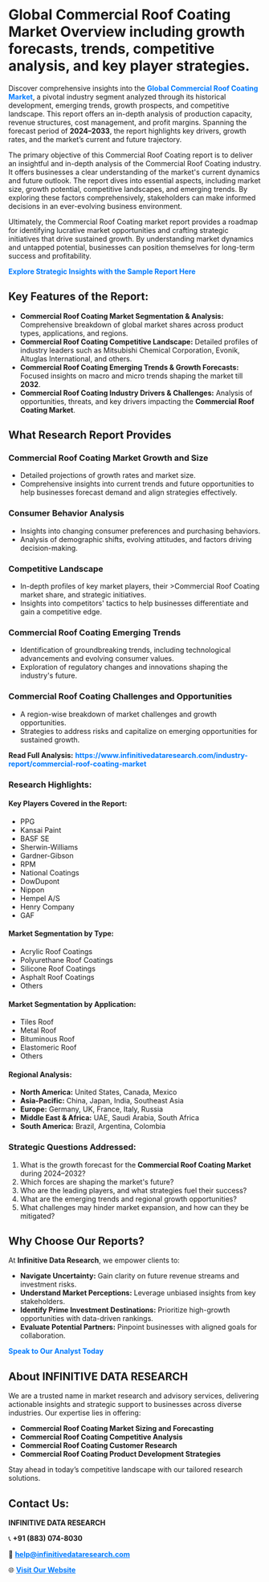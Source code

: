 <h1>Global Commercial Roof Coating Market Overview including growth forecasts, trends, competitive analysis, and key player strategies.</h1>
<p>
Discover comprehensive insights into the 
<a href="https://www.infinitivedataresearch.com/industry-report/commercial-roof-coating-market" rel="dofollow" style="color: #007BFF; text-decoration: none;"><strong>Global Commercial Roof Coating Market</strong></a>, a pivotal industry segment analyzed through its historical development, emerging trends, growth prospects, and competitive landscape. This report offers an in-depth analysis of production capacity, revenue structures, cost management, and profit margins. Spanning the forecast period of <strong>2024–2033</strong>, the report highlights key drivers, growth rates, and the market’s current and future trajectory.
</p>
<p>
The primary objective of this Commercial Roof Coating report is to deliver an insightful and in-depth analysis of the Commercial Roof Coating industry. It offers businesses a clear understanding of the market's current dynamics and future outlook. The report dives into essential aspects, including market size, growth potential, competitive landscapes, and emerging trends. By exploring these factors comprehensively, stakeholders can make informed decisions in an ever-evolving business environment.
</p>
<p>
Ultimately, the Commercial Roof Coating market report provides a roadmap for identifying lucrative market opportunities and crafting strategic initiatives that drive sustained growth. By understanding market dynamics and untapped potential, businesses can position themselves for long-term success and profitability.
</p>
<p>
<a href="https://www.infinitivedataresearch.com/request-sample/reportId=105719" style="color: #007BFF; text-decoration: none;"><strong>Explore Strategic Insights with the Sample Report Here</strong></a>
</p>

<h2>Key Features of the Report:</h2>
<ul>
<li><strong>Commercial Roof Coating Market Segmentation & Analysis:</strong> Comprehensive breakdown of global market shares across product types, applications, and regions.</li>
<li><strong>Commercial Roof Coating Competitive Landscape:</strong> Detailed profiles of industry leaders such as Mitsubishi Chemical Corporation, Evonik, Altuglas International, and others.</li>
<li><strong>Commercial Roof Coating Emerging Trends & Growth Forecasts:</strong> Focused insights on macro and micro trends shaping the market till <strong>2032</strong>.</li>
<li><strong>Commercial Roof Coating Industry Drivers & Challenges:</strong> Analysis of opportunities, threats, and key drivers impacting the <strong>Commercial Roof Coating Market</strong>.</li>
</ul>

<h2>What Research Report Provides</h2>
<h3>Commercial Roof Coating Market Growth and Size</h3>
<ul>
<li>Detailed projections of growth rates and market size.</li>
<li>Comprehensive insights into current trends and future opportunities to help businesses forecast demand and align strategies effectively.</li>
</ul>

<h3>Consumer Behavior Analysis</h3>
<ul>
<li>Insights into changing consumer preferences and purchasing behaviors.</li>
<li>Analysis of demographic shifts, evolving attitudes, and factors driving decision-making.</li>
</ul>

<h3>Competitive Landscape</h3>
<ul>
<li>In-depth profiles of key market players, their >Commercial Roof Coating market share, and strategic initiatives.</li>
<li>Insights into competitors' tactics to help businesses differentiate and gain a competitive edge.</li>
</ul>

<h3>Commercial Roof Coating Emerging Trends</h3>
<ul>
<li>Identification of groundbreaking trends, including technological advancements and evolving consumer values.</li>
<li>Exploration of regulatory changes and innovations shaping the industry's future.</li>
</ul>

<h3>Commercial Roof Coating Challenges and Opportunities</h3>
<ul>
<li>A region-wise breakdown of market challenges and growth opportunities.</li>
<li>Strategies to address risks and capitalize on emerging opportunities for sustained growth.</li>
</ul>
<p><strong>Read Full Analysis:</strong> <a href="https://www.infinitivedataresearch.com/industry-report/commercial-roof-coating-market" rel="dofollow" style="color: #007BFF; text-decoration: none;"><strong>https://www.infinitivedataresearch.com/industry-report/commercial-roof-coating-market</strong></a></p>
<h3>Research Highlights:</h3>
<h4>Key Players Covered in the Report:</h4>
<ul><li>PPG</li><li>Kansai Paint</li><li>BASF SE</li><li>Sherwin-Williams</li><li>Gardner-Gibson</li><li>RPM</li><li>National Coatings</li><li>DowDupont</li><li>Nippon</li><li>Hempel A/S</li><li>Henry Company</li><li>GAF</li></ul>
<h4>Market Segmentation by Type:</h4>
<ul><li>Acrylic Roof Coatings</li><li>Polyurethane Roof Coatings</li><li>Silicone Roof Coatings</li><li>Asphalt Roof Coatings</li><li>Others</li></ul>
<h4>Market Segmentation by Application:</h4>
<ul><li>Tiles Roof</li><li>Metal Roof</li><li>Bituminous Roof</li><li>Elastomeric Roof</li><li>Others</li></ul>

<h4>Regional Analysis:</h4>
<ul>
<li><strong>North America:</strong> United States, Canada, Mexico</li>
<li><strong>Asia-Pacific:</strong> China, Japan, India, Southeast Asia</li>
<li><strong>Europe:</strong> Germany, UK, France, Italy, Russia</li>
<li><strong>Middle East & Africa:</strong> UAE, Saudi Arabia, South Africa</li>
<li><strong>South America:</strong> Brazil, Argentina, Colombia</li>
</ul>

<h3>Strategic Questions Addressed:</h3>
<ol>
<li>What is the growth forecast for the <strong>Commercial Roof Coating Market</strong> during 2024–2032?</li>
<li>Which forces are shaping the market's future?</li>
<li>Who are the leading players, and what strategies fuel their success?</li>
<li>What are the emerging trends and regional growth opportunities?</li>
<li>What challenges may hinder market expansion, and how can they be mitigated?</li>
</ol>

<h2>Why Choose Our Reports?</h2>
<p>At <strong>Infinitive Data Research</strong>, we empower clients to:</p>
<ul>
<li><strong>Navigate Uncertainty:</strong> Gain clarity on future revenue streams and investment risks.</li>
<li><strong>Understand Market Perceptions:</strong> Leverage unbiased insights from key stakeholders.</li>
<li><strong>Identify Prime Investment Destinations:</strong> Prioritize high-growth opportunities with data-driven rankings.</li>
<li><strong>Evaluate Potential Partners:</strong> Pinpoint businesses with aligned goals for collaboration.</li>
</ul>
<p><a href="https://www.infinitivedataresearch.com/industry-report/commercial-roof-coating-market" rel="dofollow" style="color: #007BFF; text-decoration: none;"><strong>Speak to Our Analyst Today</strong></a></p>

<h2>About INFINITIVE DATA RESEARCH</h2>
<p>We are a trusted name in market research and advisory services, delivering actionable insights and strategic support to businesses across diverse industries. Our expertise lies in offering:</p>
<ul>
<li><strong>Commercial Roof Coating Market Sizing and Forecasting</strong></li>
<li><strong>Commercial Roof Coating Competitive Analysis</strong></li>
<li><strong>Commercial Roof Coating Customer Research</strong></li>
<li><strong>Commercial Roof Coating Product Development Strategies</strong></li>
</ul>
<p>Stay ahead in today’s competitive landscape with our tailored research solutions.</p>

<h2>Contact Us:</h2>
<p><strong>INFINITIVE DATA RESEARCH</strong></p>
<p>📞 <strong>+91 (883) 074-8030</strong></p>
<p>📧 <strong><a href="mailto:help@infinitivedataresearch.com" style="color: #007BFF;">help@infinitivedataresearch.com</a></strong></p>
<p>🌐 <strong><a href="https://www.infinitivedataresearch.com" rel="dofollow" style="color: #007BFF;">Visit Our Website</a></strong></p>